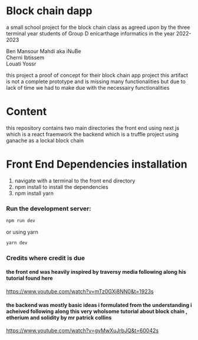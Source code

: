 # Block chain dapp

a small school project for the block chain class
as agreed upon by the three terminal year students of Group D enicarthage informatics in the year 2022-2023

Ben Mansour Mahdi aka iNuBe  
Cherni Ibtissem  
Louati Yossr   


this project a proof of concept for their block chain app project 
this artifact is not a complete prototype and is missing many functionalities but due to lack of time we had to make due with the necessairy functionalities

# Content

this repository contains two main directories 
the front end using next js which is a react fraemwork 
the backend which is a truffle project using ganache as a lockal block chain


# Front End Dependencies installation
1) navigate with a terminal to the front end directory
2) npm install to install the dependencies 
3) npm install yarn


### Run the development server:

```bash
npm run dev
```
or using yarn
```bash
yarn dev
```


### Credits where credit is due  
#### the front end was heavily inspired by traversy media following along his tutorial  found here  
https://www.youtube.com/watch?v=mTz0GXj8NN0&t=1923s
#### the backend was mostly basic ideas i formulated from the understanding i acheived following along this very wholsome tutorial about block chain , etherium and solidity by mr patrick collins
https://www.youtube.com/watch?v=gyMwXuJrbJQ&t=60042s


